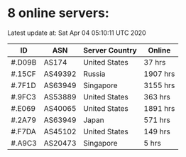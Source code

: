# 8 online servers:

Latest update at: Sat Apr 04 05:10:11 UTC 2020

| ID | ASN | Server Country | Online |
| -- | --- | -------------- | ------ |
| #.D09B | AS174 | United States | 37 hrs |
| #.15CF | AS49392 | Russia | 1907 hrs |
| #.7F1D | AS63949 | Singapore | 3155 hrs |
| #.9FC3 | AS53889 | United States | 363 hrs |
| #.E069 | AS40065 | United States | 1891 hrs |
| #.2A79 | AS63949 | Japan | 571 hrs |
| #.F7DA | AS45102 | United States | 149 hrs |
| #.A9C3 | AS20473 | Singapore | 5 hrs |

